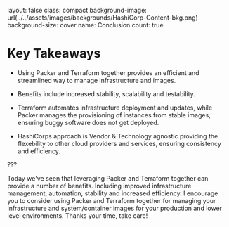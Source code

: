 
layout: false
class: compact
background-image: url(../../assets/images/backgrounds/HashiCorp-Content-bkg.png)
background-size: cover
name: Conclusion
count: true

# Key Takeaways   

- Using Packer and Terraform together provides an efficient and streamlined way to manage infrastructure and images.
 
- Benefits include increased stability, scalability and testability.

- Terraform automates infrastructure deployment and updates, while Packer manages the provisioning of instances from stable images, ensuring buggy software does not get deployed. 
  
- HashiCorps approach is Vendor & Technology agnostic providing the flexebility to other cloud providers and services, ensuring consistency and efficiency.


???


Today we've seen that leveraging Packer and Terraform together can provide a number of benefits. Including improved infrastructure management, automation, stability and increased efficiency. I encourage you to consider using Packer and Terraform together for managing your infrastructure and system/container images for your production and lower level environments. Thanks your time, take care! 


